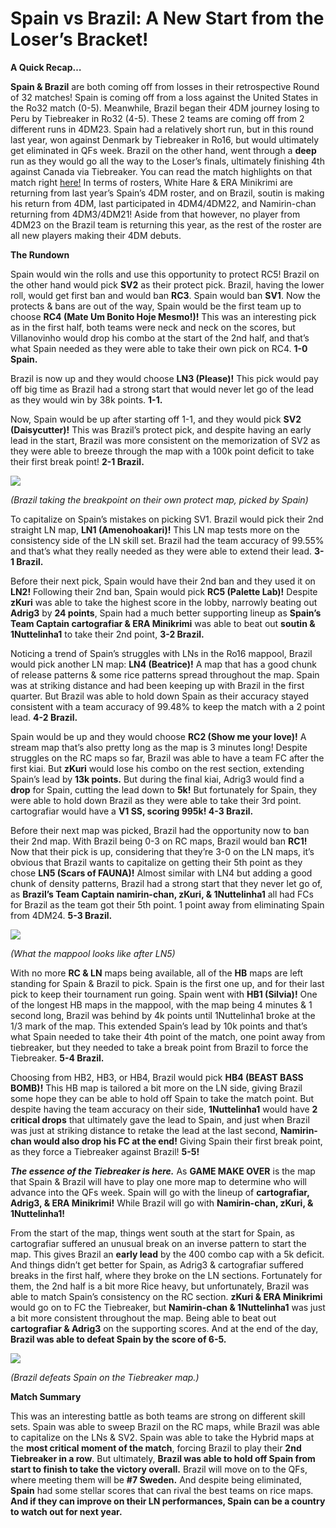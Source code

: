 # Spain vs Brazil: A New Start from the Loser’s Bracket!

**A Quick Recap…**

**Spain & Brazil** are both coming off from losses in their retrospective Round of 32 matches! Spain is coming off from a loss against the United States in the Ro32 match (0-5). Meanwhile, Brazil began their 4DM journey losing to Peru by Tiebreaker in Ro32 (4-5). These 2 teams are coming off from 2 different runs in 4DM23. Spain had a relatively short run, but in this round last year, won against Denmark by Tiebreaker in Ro16, but would ultimately get eliminated in QFs week. Brazil on the other hand, went through a **deep** run as they would go all the way to the Loser’s finals, ultimately finishing 4th against Canada via Tiebreaker. You can read the match highlights on that match right [here!](https://4digitmwc.github.io/media-centre/highlights/finals) In terms of rosters, White Hare & ERA Minikrimi are returning from last year’s Spain’s 4DM roster, and on Brazil, soutin is making his return from 4DM, last participated in 4DM4/4DM22, and Namirin-chan returning from 4DM3/4DM21! Aside from that however, no player from 4DM23 on the Brazil team is returning this year, as the rest of the roster are all new players making their 4DM debuts.

**The Rundown**

Spain would win the rolls and use this opportunity to protect RC5! Brazil on the other hand would pick **SV2** as their protect pick. Brazil, having the lower roll, would get first ban and would ban **RC3**. Spain would ban **SV1**. Now the protects & bans are out of the way, Spain would be the first team up to choose **RC4 (Mate Um Bonito Hoje Mesmo!)!** This was an interesting pick as in the first half, both teams were neck and neck on the scores, but Villanovinho would drop his combo at the start of the 2nd half, and that’s what Spain needed as they were able to take their own pick on RC4. **1-0 Spain.**

Brazil is now up and they would choose **LN3 (Please)!** This pick would pay off big time as Brazil had a strong start that would never let go of the lead as they would win by 38k points. **1-1.**

Now, Spain would be up after starting off 1-1, and they would pick **SV2 (Daisycutter)!** This was Brazil’s protect pick, and despite having an early lead in the start, Brazil was more consistent on the memorization of SV2 as they were able to breeze through the map with a 100k point deficit to take their first break point! **2-1 Brazil.**

![](https://lh7-us.googleusercontent.com/3TPl_8cqfm_KPYCKRt2HeOXCSUmW4cfWS6fKEupJE0YnNRaG8qJOSumPFHdPmIvfksEnaNCRpjC1V_EYvibusnOqr96AE2i15Q9vZmU4V9ekzip9991Ku1dxouD4Q6aMG03KClY2ojs3wAhwmttn2Ms)

*(Brazil taking the breakpoint on their own protect map, picked by Spain)*

To capitalize on Spain’s mistakes on picking SV1. Brazil would pick their 2nd straight LN map, **LN1 (Amenohoakari)!** This LN map tests more on the consistency side of the LN skill set. Brazil had the team accuracy of 99.55% and that’s what they really needed as they were able to extend their lead. **3-1 Brazil.**

Before their next pick, Spain would have their 2nd ban and they used it on **LN2!** Following their 2nd ban, Spain would pick **RC5 (Palette Lab)!** Despite **zKuri** was able to take the highest score in the lobby, narrowly beating out **Adrig3** by **24 points**, Spain had a much better supporting lineup as **Spain’s Team Captain cartografiar & ERA Minikrimi** was able to beat out **soutin & 1Nuttelinha1** to take their 2nd point, **3-2 Brazil.**

Noticing a trend of Spain’s struggles with LNs in the Ro16 mappool, Brazil would pick another LN map: **LN4 (Beatrice)!** A map that has a good chunk of release patterns & some rice patterns spread throughout the map. Spain was at striking distance and had been keeping up with Brazil in the first quarter. But Brazil was able to hold down Spain as their accuracy stayed consistent with a team accuracy of 99.48% to keep the match with a 2 point lead. **4-2 Brazil.**

Spain would be up and they would choose **RC2 (Show me your love)!** A stream map that’s also pretty long as the map is 3 minutes long! Despite struggles on the RC maps so far, Brazil was able to have a team FC after the first kiai. But **zKuri** would lose his combo on the rest section, extending Spain’s lead by **13k points.** But during the final kiai, Adrig3 would find a **drop** for Spain, cutting the lead down to **5k!** But fortunately for Spain, they were able to hold down Brazil as they were able to take their 3rd point. cartografiar would have a **V1 SS, scoring 995k! 4-3 Brazil.**

Before their next map was picked, Brazil had the opportunity now to ban their 2nd map. With Brazil being 0-3 on RC maps, Brazil would ban **RC1!** Now that their pick is up, considering that they’re 3-0 on the LN maps, it’s obvious that Brazil wants to capitalize on getting their 5th point as they chose **LN5 (Scars of FAUNA)!** Almost similar with LN4 but adding a good chunk of density patterns, Brazil had a strong start that they never let go of, as **Brazil’s Team Captain namirin-chan, zKuri, & 1Nuttelinha1** all had FCs for Brazil as the team got their 5th point. 1 point away from eliminating Spain from 4DM24. **5-3 Brazil.**

![](https://lh7-us.googleusercontent.com/c7RWYYhscRUHxfDMYjIdO6npNjHR-ABQy-wPWWB0mO8oJNK70mOFwGx7Z6hwsvjWbwV_DQ4K6lh-VM67n7uZSkydwDYoQqSbm7f7foWv9d3DscJim7m1DuJnvq6KLszLMb5SIyOMadZmSrjY9t8xziY)

*(What the mappool looks like after LN5)*

With no more **RC & LN** maps being available, all of the **HB** maps are left standing for Spain & Brazil to pick. Spain is the first one up, and for their last pick to keep their tournament run going. Spain went with **HB1 (Silvia)!** One of the longest HB maps in the mappool, with the map being 4 minutes & 1 second long, Brazil was behind by 4k points until 1Nuttelinha1 broke at the 1/3 mark of the map. This extended Spain’s lead by 10k points and that’s what Spain needed to take their 4th point of the match, one point away from tiebreaker, but they needed to take a break point from Brazil to force the Tiebreaker. **5-4 Brazil.**

Choosing from HB2, HB3, or HB4, Brazil would pick **HB4 (BEAST BASS BOMB)!** This HB map is tailored a bit more on the LN side, giving Brazil some hope they can be able to hold off Spain to take the match point. But despite having the team accuracy on their side, **1Nuttelinha1** would have **2 critical drops** that ultimately gave the lead to Spain, and just when Brazil was just at striking distance to retake the lead at the last second, **Namirin-chan would also drop his FC at the end!** Giving Spain their first break point, as they force a Tiebreaker against Brazil! **5-5!**

***The essence of the Tiebreaker is here.*** As **GAME MAKE OVER** is the map that Spain & Brazil will have to play one more map to determine who will advance into the QFs week. Spain will go with the lineup of **cartografiar, Adrig3, & ERA Minikrimi!** While Brazil will go with **Namirin-chan, zKuri, & 1Nuttelinha1!**

From the start of the map, things went south at the start for Spain, as cartografiar suffered an unusual break on an inverse pattern to start the map. This gives Brazil an **early lead** by the 400 combo cap with a 5k deficit. And things didn’t get better for Spain, as Adrig3 & cartografiar suffered breaks in the first half, where they broke on the LN sections. Fortunately for them, the 2nd half is a bit more Rice heavy, but unfortunately, Brazil was able to match Spain’s consistency on the RC section. **zKuri & ERA Minikrimi** would go on to FC the Tiebreaker, but **Namirin-chan & 1Nuttelinha1** was just a bit more consistent throughout the map. Being able to beat out **cartografiar & Adrig3** on the supporting scores. And at the end of the day, **Brazil was able to defeat Spain by the score of 6-5.**

![](https://lh7-us.googleusercontent.com/ZIrTfotNg0j-6TGuiHeYbc0yOFJzRWkOHvDBdXoED2NzTS3PMeO2-hz6WCuDX5y0UfdSN85czQsDV1c6PGAXVIupNzVdaMyScQphf0_S75kmD8U67sKSCUZfgPTXBVUcjaHLnmIfO0lzD4DO9LAJwGQ)

*(Brazil defeats Spain on the Tiebreaker map.)*

**Match Summary**

This was an interesting battle as both teams are strong on different skill sets. Spain was able to sweep Brazil on the RC maps, while Brazil was able to capitalize on the LNs & SV2. Spain was able to take the Hybrid maps at the **most critical moment of the match**, forcing Brazil to play their **2nd Tiebreaker in a row**. But ultimately, **Brazil was able to hold off Spain from start to finish to take the victory overall.** Brazil will move on to the QFs, where meeting them will be **#7 Sweden.** And despite being eliminated, **Spain** had some stellar scores that can rival the best teams on rice maps. **And if they can improve on their LN performances, Spain can be a country to watch out for next year.**
